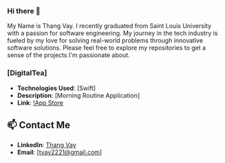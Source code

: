 ### Hi there 👋
My Name is Thang Vay. I recently graduated from Saint Louis University with a passion for software engineering. My journey in the tech industry is fueled by my love for solving real-world problems through innovative software solutions. Please feel free to explore my repositories to get a sense of the projects I'm passionate about.

### [DigitalTea]

- **Technologies Used**: [Swift]
- **Description**: [Morning Routine Application]
- **Link**: [!App Store](https://apps.apple.com/us/app/digitaltea/id6455226163)


## 📫 Contact Me
- **LinkedIn**: [Thang Vay](https://www.linkedin.com/in/thang-vay/)
- **Email**: [tvay2221@gmail.com]
